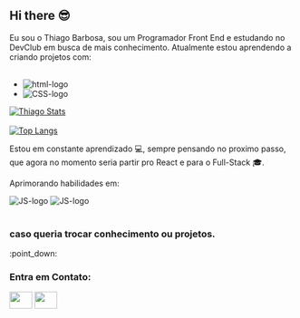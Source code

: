 ## Hi there :sunglasses:

Eu sou o Thiago Barbosa, sou um Programador Front End e estudando no DevClub em busca de mais conhecimento. 
Atualmente estou aprendendo a criando projetos com:
<br>
<br>


 - <img src="https://img.shields.io/badge/HTML5-E34F26?style=for-the-badge&logo=html5&logoColor=white" alt="html-logo" />
- <img src="https://img.shields.io/badge/CSS3-1572B6?style=for-the-badge&logo=css3&logoColor=white" alt="CSS-logo" />



[![Thiago Stats](https://github-readme-stats.vercel.app/api?username=ThiagoB-Dev)](https://github.com/anuraghazra/github-readme-stats)
<br>
<br>
[![Top Langs](https://github-readme-stats.vercel.app/api/top-langs/?username=ThiagoB-Dev)](https://github.com/anuraghazra/github-readme-stats)

Estou em constante aprendizado :computer:, sempre pensando no proximo passo, que agora no momento seria partir pro React e para o Full-Stack :mortar_board:.

Aprimorando habilidades em:

<img src="https://img.shields.io/badge/React-20232A?style=for-the-badge&logo=react&logoColor=61DAFB" alt="JS-logo" />
 <img src="https://img.shields.io/badge/JavaScript-323330?style=for-the-badge&logo=javascript&logoColor=F7DF1E" alt="JS-logo" />
 
<br>
<br>
<h3 align="left"> caso queria trocar conhecimento ou projetos.</h3>
<p align="left">:point_down:</p>

<h3 align="left">Entra em Contato:</h3>
<p align="center">

<a href="https://www.linkedin.com/in/thiago-batista-5ba20730a/" target="blank"><img align="center" src="https://cdn.jsdelivr.net/npm/simple-icons@3.0.1/icons/linkedin.svg" alt="" height="30" width="40" /></a>
<a href="https://www.instagram.com/_thigas_02/" target="blank"><img align="center" src="https://cdn.jsdelivr.net/npm/simple-icons@3.0.1/icons/instagram.svg" alt="" height="30" width="40" /></a>

</p>









